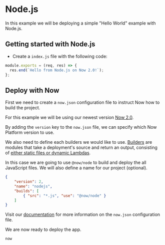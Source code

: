 # Node.js

In this example we will be deploying a simple "Hello World" example with Node.js.

## Getting started with Node.js

- Create a `index.js` file with the following code:

```javascript
module.exports = (req, res) => {
  res.end(`Hello from Node.js on Now 2.0!`);
};
```

## Deploy with Now

First we need to create a `now.json` configuration file to instruct Now how to build the project.

For this example we will be using our newest version [Now 2.0](https://zeit.co/now).

By adding the `version` key to the `now.json` file, we can specify which Now Platform version to use.

We also need to define each builders we would like to use. [Builders](https://zeit.co/docs/v2/deployments/builders/overview/) are modules that take a deployment's source and return an output, consisting of [either static files or dynamic Lambdas](https://zeit.co/docs/v2/deployments/builds/#sources-and-outputs).

In this case we are going to use `@now/node` to build and deploy the all JavaScript files. We will also define a name for our project (optional).

```json
{
    "version": 2,
    "name": "nodejs",
    "builds": [
        { "src": "*.js", "use": "@now/node" }
    ]
}
```

Visit our [documentation](https://zeit.co/docs/v2/deployments/configuration) for more information on the `now.json` configuration file.

We are now ready to deploy the app.

```
now
```
